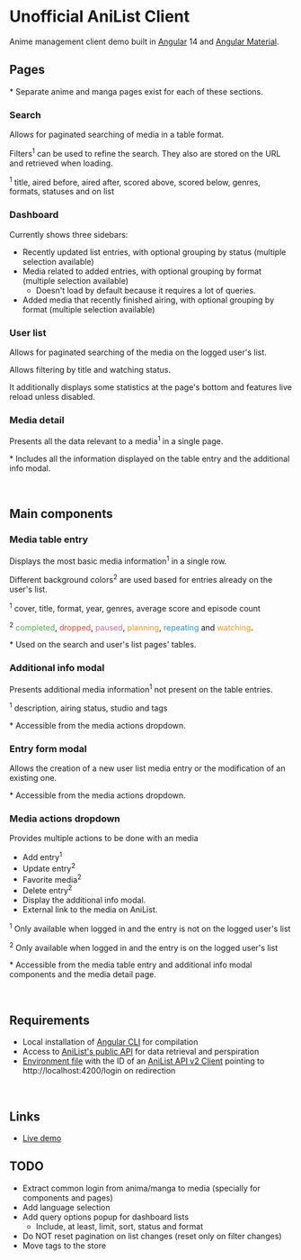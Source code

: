 # Unofficial AniList Client

Anime management client demo built in [Angular](https://angular.io/) 14 and [Angular Material](https://material.angular.io/).

## Pages

\* Separate anime and manga pages exist for each of these sections.

### Search

Allows for paginated searching of media in a table format.

Filters<sup>1</sup> can be used to refine the search. They also are stored on the URL and retrieved when loading.

<sup>1</sup> title, aired before, aired after, scored above, scored below, genres, formats, statuses and on list

### Dashboard

Currently shows three sidebars:

- Recently updated list entries, with optional grouping by status (multiple selection available)
- Media related to added entries, with optional grouping by format (multiple selection available)
  - Doesn't load by default because it requires a lot of queries.
- Added media that recently finished airing, with optional grouping by format (multiple selection available)

### User list

Allows for paginated searching of the media on the logged user's list.

Allows filtering by title and watching status.

It additionally displays some statistics at the page's bottom and features live reload unless disabled.

### Media detail

Presents all the data relevant to a media<sup>1</sup> in a single page.

\* Includes all the information displayed on the table entry and the additional info modal.

<br/>

## Main components

### Media table entry

Displays the most basic media information<sup>1</sup> in a single row.

Different background colors<sup>2</sup> are used based for entries already on the user's list.

<sup>1</sup> cover, title, format, year, genres, average score and episode count

<sup>2</sup>
<span style="color: #4caf50">completed</span>,
<span style="color: #f44336">dropped</span>,
<span style="color: #f06292">paused</span>,
<span style="color: #ff9800">planning</span>,
<span style="color: #2196f3">repeating</span> and
<span style="color: #ff9800">watching</span>.

\* Used on the search and user's list pages' tables.

### Additional info modal

Presents additional media information<sup>1</sup> not present on the table entries.

<sup>1</sup> description, airing status, studio and tags

\* Accessible from the media actions dropdown.

### Entry form modal

Allows the creation of a new user list media entry or the modification of an existing one.

\* Accessible from the media actions dropdown.

### Media actions dropdown

Provides multiple actions to be done with an media

- Add entry<sup>1</sup>
- Update entry<sup>2</sup>
- Favorite media<sup>2</sup>
- Delete entry<sup>2</sup>
- Display the additional info modal.
- External link to the media on AniList.

<sup>1</sup> Only available when logged in and the entry is not on the logged user's list

<sup>2</sup> Only available when logged in and the entry is on the logged user's list

\* Accessible from the media table entry and additional info modal components and the media detail page.

<br/>

## Requirements

- Local installation of [Angular CLI](https://cli.angular.io) for compilation
- Access to [AniList's public API](https://anilist.gitbooks.io/anilist-apiv2-docs/) for data retrieval and perspiration
- [Environment file](http://tattoocoder.com/angular-cli-using-the-environment-option/) with the ID of an [AniList API v2 Client](https://anilist.co/settings/developer) pointing to http://localhost:4200/login on redirection

<br/>

## Links

- [Live demo](https://jesuscc1993.github.io/unofficial-ngx-anilist-client/)

## TODO

- Extract common login from anima/manga to media (specially for components and pages)
- Add language selection
- Add query options popup for dashboard lists
  - Include, at least, limit, sort, status and format
- Do NOT reset pagination on list changes (reset only on filter changes)
- Move tags to the store
